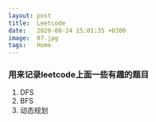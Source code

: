 ```yaml
---
layout: post
title:  Leetcode
date:   2020-08-24 15:01:35 +0300
image:  07.jpg
tags:   Home
---
```

### 用来记录leetcode上面一些有趣的题目
1. DFS
2. BFS
3. 动态规划